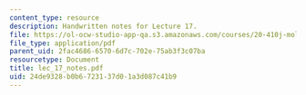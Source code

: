 ```yaml
---
content_type: resource
description: Handwritten notes for Lecture 17.
file: https://ol-ocw-studio-app-qa.s3.amazonaws.com/courses/20-410j-molecular-cellular-and-tissue-biomechanics-be-410j-spring-2003/24de9328b0b6723137d01a3d087c41b9_lec_17_notes.pdf
file_type: application/pdf
parent_uid: 2fac4686-6570-6d7c-702e-75ab3f3c07ba
resourcetype: Document
title: lec_17_notes.pdf
uid: 24de9328-b0b6-7231-37d0-1a3d087c41b9
---
```

